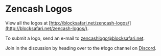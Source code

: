 # Zencash Logos

View all the logos at [http://blocksafari.net/zencash-logos/](http://blocksafari.net/zencash-logos/).

To submit a logo, send an e-mail to [zencashlogo@blocksafari.net](mailto:zencashlogo@blocksafari.net).

Join in the discussion by heading over to the #logo channel on [Discord](https://discord.gg/9kXQFHx).